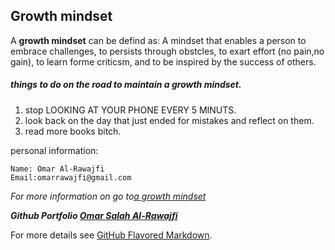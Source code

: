 ## Growth mindset 
A **growth mindset** can be defind as: A mindset that enables a person to embrace challenges, to persists through obstcles, to exart effort (no pain,no gain), to learn forme criticsm, and to be inspired by the success of others.

##### things to do on the road to maintain a growth mindset.

1. stop LOOKING AT YOUR PHONE EVERY 5 MINUTS.
2. look back on the day that just ended for mistakes and reflect on them.
3. read more books bitch.

personal information:

```personal information
Name: Omar Al-Rawajfi
Email:omarrawajfi@gmail.com
```

*For more information on go to[a growth mindset](https://www.atlassian.com/blog/inside-atlassian/growth-mindset)*

***Github Portfolio [Omar Salah Al-Rawajfi](https://github.com/omar-rawajfi)***

For more details see [GitHub Flavored Markdown](https://guides.github.com/features/mastering-markdown/).



